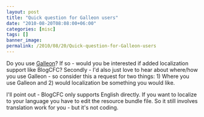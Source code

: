 ```yaml
---
layout: post
title: "Quick question for Galleon users"
date: "2010-08-20T08:08:00+06:00"
categories: [misc]
tags: []
banner_image: 
permalink: /2010/08/20/Quick-question-for-Galleon-users
---
```


Do you use <a href="http://galleon.riaforge.org">Galleon</a>? If so - would you be interested if added localization support like BlogCFC? Secondly - I'd also just love to hear about where/how you use Galleon - so consider this a request for two things: 1) Where you use Galleon and 2) would localization be something you would like.

I'll point out - BlogCFC only supports English directly. If you want to localize to your language you have to edit the resource bundle file. So it still involves translation work for you - but it's not coding.